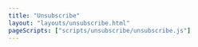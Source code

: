 ```yaml
---
title: "Unsubscribe"
layout: "layouts/unsubscribe.html"
pageScripts: ["scripts/unsubscribe/unsubscribe.js"]
---
```

